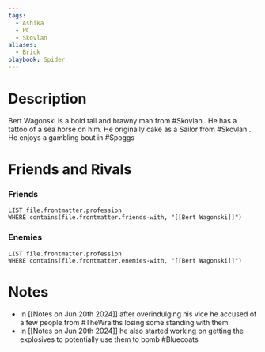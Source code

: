 ```yaml
---
tags:
  - Ashika
  - PC
  - Skovlan
aliases:
  - Brick
playbook: Spider
---
```

# Description
Bert Wagonski is a bold tall and brawny man from #Skovlan . He has a tattoo of a sea horse on him. He originally cake as a Sailor from #Skovlan . He enjoys a gambling bout in #Spoggs 

# Friends and Rivals
### Friends
```dataview
LIST file.frontmatter.profession
WHERE contains(file.frontmatter.friends-with, "[[Bert Wagonski]]")
```
### Enemies
```dataview
LIST file.frontmatter.profession
WHERE contains(file.frontmatter.enemies-with, "[[Bert Wagonski]]")
```
# Notes
- In [[Notes on Jun 20th 2024]] after overindulging his vice he accused of a few people from #TheWraiths losing some standing with them
- In [[Notes on Jun 20th 2024]] he also started working on getting the explosives to potentially use them to bomb #Bluecoats 